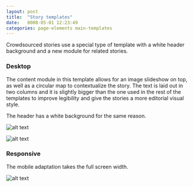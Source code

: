 ```yaml
---
layout: post
title:  "Story templates"
date:   0008-05-01 12:23:49
categories: page-elements main-templates
---
```


Crowdsourced stories use a special type of template with a white header background and a new
module for related stories.

### Desktop

The content module in this template allows for an image slideshow on top, as well as a circular map to
contextualize the story. The text is laid out in two columns and it is slightly bigger than the one used
in the rest of the templates to improve legibility and give the stories a more editorial visual style.

The header has a white background for the same reason.

![alt text][desktop]

![alt text][desktop-2]

### Responsive

The mobile adaptation takes the full screen width.

![alt text][responsive]


[desktop]: /gfw-style-guides/images/posts/responsive-adaptations/grid-site.png "Home Page"
[desktop-2]: /gfw-style-guides/images/posts/responsive-adaptations/grid-site.png "Secondary Page"
[responsive]: /gfw-style-guides/images/posts/responsive-adaptations/grid-site.png "Other Page"
